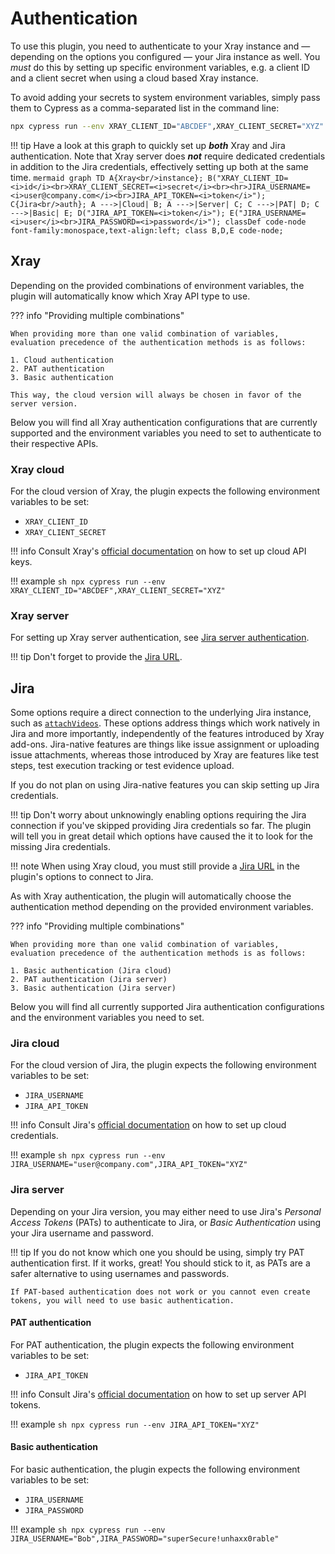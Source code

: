 # Authentication

To use this plugin, you need to authenticate to your Xray instance and &mdash; depending on the options you configured &mdash; your Jira instance as well.
You *must* do this by setting up specific environment variables, e.g. a client ID and a client secret when using a cloud based Xray instance.

To avoid adding your secrets to system environment variables, simply pass them to Cypress as a comma-separated list in the command line:

```sh
npx cypress run --env XRAY_CLIENT_ID="ABCDEF",XRAY_CLIENT_SECRET="XYZ"
```

!!! tip
    Have a look at this graph to quickly set up **_both_** Xray and Jira authentication.
    Note that Xray server does **_not_** require dedicated credentials in addition to the Jira credentials, effectively setting up both at the same time.
    ```mermaid
    graph TD
        A{Xray<br/>instance};
        B("XRAY_CLIENT_ID=<i>id</i><br>XRAY_CLIENT_SECRET=<i>secret</i><br><hr>JIRA_USERNAME=<i>user@company.com</i><br>JIRA_API_TOKEN=<i>token</i>");
        C{Jira<br/>auth};
        A --->|Cloud| B;
        A --->|Server| C;
        C --->|PAT| D;
        C --->|Basic| E;
        D("JIRA_API_TOKEN=<i>token</i>");
        E("JIRA_USERNAME=<i>user</i><br>JIRA_PASSWORD=<i>password</i>");
        classDef code-node font-family:monospace,text-align:left;
        class B,D,E code-node;
    ```

## Xray

Depending on the provided combinations of environment variables, the plugin will automatically know which Xray API type to use.

??? info "Providing multiple combinations"

    When providing more than one valid combination of variables, evaluation precedence of the authentication methods is as follows:

    1. Cloud authentication
    2. PAT authentication
    3. Basic authentication

    This way, the cloud version will always be chosen in favor of the server version.

Below you will find all Xray authentication configurations that are currently supported and the environment variables you need to set to authenticate to their respective APIs.

### Xray cloud

For the cloud version of Xray, the plugin expects the following environment variables to be set:

- `XRAY_CLIENT_ID`
- `XRAY_CLIENT_SECRET`

!!! info
    Consult Xray's [official documentation](https://docs.getxray.app/display/XRAYCLOUD/Global+Settings%3A+API+Keys) on how to set up cloud API keys.

!!! example
    ```sh
    npx cypress run --env XRAY_CLIENT_ID="ABCDEF",XRAY_CLIENT_SECRET="XYZ"
    ```

### Xray server

For setting up Xray server authentication, see [Jira server authentication](#jira-server).

!!! tip
    Don't forget to provide the [Jira URL](jira.md#serverurl).

## Jira

Some options require a direct connection to the underlying Jira instance, such as [`attachVideos`](jira.md#attachvideos).
These options address things which work natively in Jira and more importantly, independently of the features introduced by Xray add-ons.
Jira-native features are things like issue assignment or uploading issue attachments, whereas those introduced by Xray are features like test steps, test execution tracking or test evidence upload.

If you do not plan on using Jira-native features you can skip setting up Jira credentials.

!!! tip
    Don't worry about unknowingly enabling options requiring the Jira connection if you've skipped providing Jira credentials so far.
    The plugin will tell you in great detail which options have caused the it to look for the missing Jira credentials.

!!! note
    When using Xray cloud, you must still provide a [Jira URL](jira.md#serverurl) in the plugin's options to connect to Jira.

As with Xray authentication, the plugin will automatically choose the authentication method depending on the provided environment variables.

??? info "Providing multiple combinations"

    When providing more than one valid combination of variables, evaluation precedence of the authentication methods is as follows:

    1. Basic authentication (Jira cloud)
    2. PAT authentication (Jira server)
    3. Basic authentication (Jira server)

Below you will find all currently supported Jira authentication configurations and the environment variables you need to set.

### Jira cloud

For the cloud version of Jira, the plugin expects the following environment variables to be set:

- `JIRA_USERNAME`
- `JIRA_API_TOKEN`

!!! info
    Consult Jira's [official documentation](https://developer.atlassian.com/cloud/jira/platform/basic-auth-for-rest-apis/) on how to set up cloud credentials.

!!! example
    ```sh
    npx cypress run --env JIRA_USERNAME="user@company.com",JIRA_API_TOKEN="XYZ"
    ```

### Jira server

Depending on your Jira version, you may either need to use Jira's *Personal Access Tokens* (PATs) to authenticate to Jira, or *Basic Authentication* using your Jira username and password.

!!! tip
    If you do not know which one you should be using, simply try PAT authentication first.
    If it works, great!
    You should stick to it, as PATs are a safer alternative to using usernames and passwords.

    If PAT-based authentication does not work or you cannot even create tokens, you will need to use basic authentication.

#### PAT authentication

For PAT authentication, the plugin expects the following environment variables to be set:

- `JIRA_API_TOKEN`

!!! info
    Consult Jira's [official documentation](https://confluence.atlassian.com/enterprise/using-personal-access-tokens-1026032365.html) on how to set up server API tokens.

!!! example
    ```sh
    npx cypress run --env JIRA_API_TOKEN="XYZ"
    ```

#### Basic authentication

For basic authentication, the plugin expects the following environment variables to be set:

- `JIRA_USERNAME`
- `JIRA_PASSWORD`

!!! example
    ```sh
    npx cypress run --env JIRA_USERNAME="Bob",JIRA_PASSWORD="superSecure!unhaxx0rable"
    ```